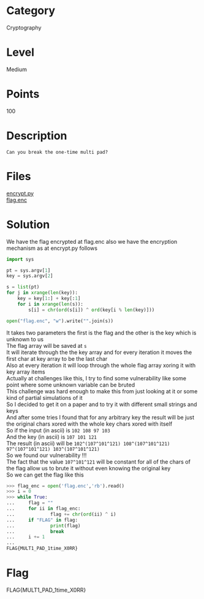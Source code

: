 # Category
Cryptography
# Level
Medium
# Points
100
# Description
```Can you break the one-time multi pad?```
# Files
[encrypt.py](https://github.com/Revers3c-Team/CTF-writeups/raw/master/CyberTalents/Competitions/Egypt%20Universities%20CTF%20Competition/OTMP/encrypt.py)</br>
[flag.enc](https://github.com/Revers3c-Team/CTF-writeups/raw/master/CyberTalents/Competitions/Egypt%20Universities%20CTF%20Competition/OTMP/flag.enc)
# Solution
We have the flag encrypted at flag.enc also we have the encryption mechanism as at encrypt.py follows
```python
import sys

pt = sys.argv[1]
key = sys.argv[2]

s = list(pt)
for j in xrange(len(key)):
    key = key[1:] + key[:1]
    for i in xrange(len(s)):
        s[i] = chr(ord(s[i]) ^ ord(key[i % len(key)]))

open("flag.enc", "w").write("".join(s))
```
It takes two parameters the first is the flag and the other is the key which is unknown to us</br>
The flag array will be saved at `s`</br>
It will iterate through the the key array and for every iteration it moves the first char at key array to be the last char</br>
Also at every iteration it will loop through the whole flag array xoring it with key array items</br>
Actually at challenges like this, I try to find some vulnerability like some point where some unknown variable can be bruted</br>
This challenge was hard enough to make this from just looking at it or some kind of partial simulations of it</br>
So I decided to get it on a paper and to try it with different small strings and keys</br>
And after some tries I found that for any arbitrary key the result will be just the original chars xored with the whole key chars xored with itself</br>
So if the input (in ascii) is ```102 108 97 103```</br>
And the key (in ascii) is ```107 101 121```</br>
The result (in ascii) will be ```102^(107^101^121) 108^(107^101^121) 97^(107^101^121) 103^(107^101^121)```</br>
So we found our vulnerability !!!</br>
The fact that the value ```107^101^121``` will be constant for all of the chars of the flag allow us to brute it without even knowing the original key</br>
So we can get the flag like this</br>

```python
>>> flag_enc = open('flag.enc','rb').read()
>>> i = 0
>>> while True:
...     flag = ""
...     for ii in flag_enc:
...             flag += chr(ord(ii) ^ i)
...     if "FLAG" in flag:
...             print(flag)
...             break
...     i += 1
...
FLAG{MULT1_PAD_1time_X0RR}
```
# Flag
FLAG{MULT1_PAD_1time_X0RR}
